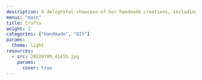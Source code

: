 ```yaml
---
description: A delightful showcase of her handmade creations, including greeting cards, paper crafts, and other imaginative projects. These pieces demonstrate her skillful use of materials and her passion for crafting thoughtful, one-of-a-kind items.
menus: "main"
title: Crafts
weight: 2
categories: ["Handmade", "DIY"]
params:
  theme: light
resources:
  - src: 20220709_41655.jpg
    params:
      cover: true
---
```

